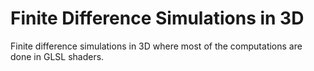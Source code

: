 # Finite Difference Simulations in 3D

Finite difference simulations in 3D where most of the computations are done in GLSL shaders.
